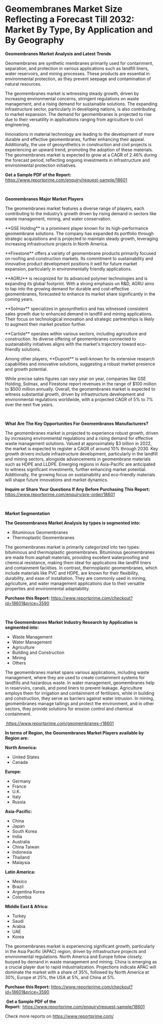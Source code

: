 <p><h1>Geomembranes Market Size Reflecting a Forecast Till 2032: Market By Type, By Application and By Geography</h1></p><p><strong>Geomembranes Market Analysis and Latest Trends</strong></p>
<p><p>Geomembranes are synthetic membranes primarily used for containment, separation, and protection in various applications such as landfill liners, water reservoirs, and mining processes. These products are essential in environmental protection, as they prevent seepage and contamination of natural resources.</p><p>The geomembranes market is witnessing steady growth, driven by increasing environmental concerns, stringent regulations on waste management, and a rising demand for sustainable solutions. The expanding infrastructure sector, particularly in developing nations, is also contributing to market expansion. The demand for geomembranes is projected to rise due to their versatility in applications ranging from agriculture to civil engineering.</p><p>Innovations in material technology are leading to the development of more durable and effective geomembranes, further enhancing their appeal. Additionally, the use of geosynthetics in construction and civil projects is experiencing an upward trend, promoting the adoption of these materials. The geomembranes market is expected to grow at a CAGR of 2.46% during the forecast period, reflecting ongoing investments in infrastructure and environmental protection initiatives.</p></p>
<p><strong>Get a Sample PDF of the Report:&nbsp;</strong> <a href="https://www.reportprime.com/enquiry/request-sample/18601?utm_campaign=3050&utm_medium=2&utm_source=Github&utm_content=ia&utm_term=19032025&utm_id=geomembranes">https://www.reportprime.com/enquiry/request-sample/18601</a></p>
<p>&nbsp;</p>
<p><strong>Geomembranes Major Market Players</strong></p>
<p><p>The geomembranes market features a diverse range of players, each contributing to the industry’s growth driven by rising demand in sectors like waste management, mining, and water conservation. </p><p>**GSE Holding** is a prominent player known for its high-performance geomembrane solutions. The company has expanded its portfolio through strategic acquisitions and is projected to maintain steady growth, leveraging increasing infrastructure projects in North America.</p><p>**Firestone** offers a variety of geomembrane products primarily focused on roofing and construction markets. Its commitment to sustainability and innovative product development positions it well for future market expansion, particularly in environmentally friendly applications.</p><p>**AGRU** is recognized for its advanced polymer technologies and is expanding its global footprint. With a strong emphasis on R&D, AGRU aims to tap into the growing demand for durable and cost-effective geomembranes, forecasted to enhance its market share significantly in the coming years.</p><p>**Solmax** specializes in geosynthetics and has witnessed consistent sales growth due to enhanced demand in landfill and mining applications. Their focus on technological innovation and strategic partnerships is likely to augment their market position further.</p><p>**Carlisle** operates within various sectors, including agriculture and construction. Its diverse offering of geomembranes connected to sustainability initiatives aligns with the market's trajectory toward eco-friendly solutions. </p><p>Among other players, **Dupont** is well-known for its extensive research capabilities and innovative solutions, suggesting a robust market presence and growth potential. </p><p>While precise sales figures can vary year on year, companies like GSE Holding, Solmax, and Firestone report revenues in the range of $100 million to $500 million annually. Overall, the geomembranes market is expected to witness substantial growth, driven by infrastructure development and environmental regulations worldwide, with a projected CAGR of 5% to 7% over the next five years.</p></p>
<p>&nbsp;</p>
<p><strong>What Are The Key Opportunities For Geomembranes Manufacturers?</strong></p>
<p><p>The geomembranes market is projected to experience robust growth, driven by increasing environmental regulations and a rising demand for effective waste management solutions. Valued at approximately $3 billion in 2022, the market is expected to register a CAGR of around 10% through 2030. Key growth drivers include infrastructure development, particularly in the landfill and mining sectors, alongside advancements in geomembrane materials such as HDPE and LLDPE. Emerging regions in Asia-Pacific are anticipated to witness significant investments, further enhancing market potential. Additionally, the growing focus on sustainability and eco-friendly materials will shape future innovations and market dynamics.</p></p>
<p><strong>Inquire or Share Your Questions If Any Before Purchasing This Report:</strong> <a href="https://www.reportprime.com/enquiry/pre-order/18601?utm_campaign=3050&utm_medium=2&utm_source=Github&utm_content=ia&utm_term=19032025&utm_id=geomembranes">https://www.reportprime.com/enquiry/pre-order/18601</a></p>
<p>&nbsp;</p>
<p><strong>Market Segmentation</strong></p>
<p><strong>The Geomembranes Market Analysis by types is segmented into:</strong></p>
<p><ul><li>Bituminous Geomembranes</li><li>Thermoplastic Geomembranes</li></ul></p>
<p><p>The geomembranes market is primarily categorized into two types: bituminous and thermoplastic geomembranes. Bituminous geomembranes are made from asphalt materials, providing excellent waterproofing and chemical resistance, making them ideal for applications like landfill liners and containment facilities. In contrast, thermoplastic geomembranes, which include materials like PVC and HDPE, are known for their flexibility, durability, and ease of installation. They are commonly used in mining, agriculture, and water management applications due to their versatile properties and environmental adaptability.</p></p>
<p><strong>Purchase this Report:&nbsp;</strong><a href="https://www.reportprime.com/checkout?id=18601&price=3590&utm_campaign=3050&utm_medium=2&utm_source=Github&utm_content=ia&utm_term=19032025&utm_id=geomembranes">https://www.reportprime.com/checkout?id=18601&price=3590</a></p>
<p>&nbsp;</p>
<p><strong>The Geomembranes Market Industry Research by Application is segmented into:</strong></p>
<p><ul><li>Waste Management</li><li>Water Management</li><li>Agriculture</li><li>Building and Construction</li><li>Mining</li><li>Others</li></ul></p>
<p><p>The geomembranes market spans various applications, including waste management, where they are used to create containment systems for landfills and hazardous waste. In water management, geomembranes help in reservoirs, canals, and pond liners to prevent leakage. Agriculture employs them for irrigation and containment of fertilizers, while in building and construction, they serve as barriers against water intrusion. In mining, geomembranes manage tailings and protect the environment, and in other sectors, they provide solutions for erosion control and chemical containment.</p></p>
<p><a href="https://www.reportprime.com/geomembranes-r18601?utm_campaign=3050&utm_medium=2&utm_source=Github&utm_content=ia&utm_term=19032025&utm_id=geomembranes">&nbsp;https://www.reportprime.com/geomembranes-r18601</a></p>
<p><strong>In terms of Region, the Geomembranes Market Players available by Region are:</strong></p>
<p>
    <p> <strong> North America: </strong>
        <ul>
            <li>United States</li>
            <li>Canada</li>
        </ul>
        </p> 
    <p> <strong> Europe: </strong>
        <ul>
            <li>Germany</li>
            <li>France</li>
            <li>U.K.</li>
            <li>Italy</li>
            <li>Russia</li>
        </ul>
        </p> 
    <p> <strong> Asia-Pacific: </strong>
        <ul>
            <li>China</li>
            <li>Japan</li>
            <li>South Korea</li>
            <li>India</li>
            <li>Australia</li>
            <li>China Taiwan</li>
            <li>Indonesia</li>
            <li>Thailand</li>
            <li>Malaysia</li>
        </ul>
        </p> 
    <p> <strong> Latin America: </strong>
        <ul>
            <li>Mexico</li>
            <li>Brazil</li>
            <li>Argentina Korea</li>
            <li>Colombia</li>
        </ul>
        </p> 
    <p> <strong> Middle East & Africa: </strong>
        <ul>
            <li>Turkey</li>
            <li>Saudi</li>
            <li>Arabia</li>
            <li>UAE</li>
            <li>Korea</li>
        </ul>
    </p>
    </p>
<p><p>The geomembranes market is experiencing significant growth, particularly in the Asia Pacific (APAC) region, driven by infrastructure projects and environmental regulations. North America and Europe follow closely, buoyed by demand in waste management and mining. China is emerging as a crucial player due to rapid industrialization. Projections indicate APAC will dominate the market with a share of 35%, followed by North America at 30%, Europe at 25%, the USA at 5%, and China at 5%.</p></p>
<p><strong>Purchase this Report: </strong><a href="https://www.reportprime.com/checkout?id=18601&price=3590&utm_campaign=3050&utm_medium=2&utm_source=Github&utm_content=ia&utm_term=19032025&utm_id=geomembranes">https://www.reportprime.com/checkout?id=18601&price=3590</a></p>
<p>&nbsp;<strong>Get a Sample PDF of the Report:&nbsp;&nbsp;</strong><a href="https://www.reportprime.com/enquiry/request-sample/18601?utm_campaign=3050&utm_medium=2&utm_source=Github&utm_content=ia&utm_term=19032025&utm_id=geomembranes">https://www.reportprime.com/enquiry/request-sample/18601</a></p>
<p><strong></strong></p>
<p>Check more reports on <a href="https://www.reportprime.com/?utm_campaign=3050&utm_medium=2&utm_source=Github&utm_content=ia&utm_term=19032025&utm_id=geomembranes">https://www.reportprime.com/</a></p>